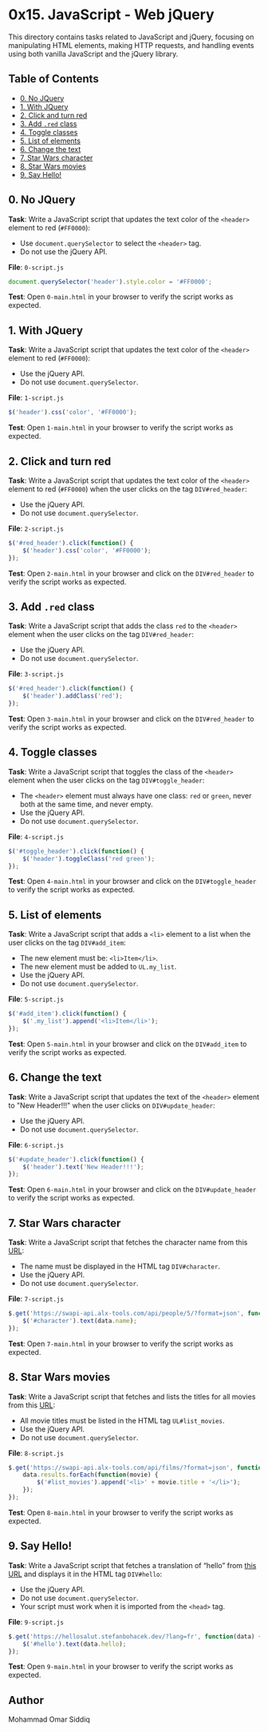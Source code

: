 # 0x15. JavaScript - Web jQuery

This directory contains tasks related to JavaScript and jQuery, focusing on manipulating HTML elements, making HTTP requests, and handling events using both vanilla JavaScript and the jQuery library.

## Table of Contents

- [0. No JQuery](#0-no-jquery)
- [1. With JQuery](#1-with-jquery)
- [2. Click and turn red](#2-click-and-turn-red)
- [3. Add `.red` class](#3-add-red-class)
- [4. Toggle classes](#4-toggle-classes)
- [5. List of elements](#5-list-of-elements)
- [6. Change the text](#6-change-the-text)
- [7. Star Wars character](#7-star-wars-character)
- [8. Star Wars movies](#8-star-wars-movies)
- [9. Say Hello!](#9-say-hello)

## 0. No JQuery

**Task**: Write a JavaScript script that updates the text color of the `<header>` element to red (`#FF0000`):

- Use `document.querySelector` to select the `<header>` tag.
- Do not use the jQuery API.

**File**: `0-script.js`

```javascript
document.querySelector('header').style.color = '#FF0000';
```

**Test**: Open `0-main.html` in your browser to verify the script works as expected.

## 1. With JQuery

**Task**: Write a JavaScript script that updates the text color of the `<header>` element to red (`#FF0000`):

- Use the jQuery API.
- Do not use `document.querySelector`.

**File**: `1-script.js`

```javascript
$('header').css('color', '#FF0000');
```

**Test**: Open `1-main.html` in your browser to verify the script works as expected.

## 2. Click and turn red

**Task**: Write a JavaScript script that updates the text color of the `<header>` element to red (`#FF0000`) when the user clicks on the tag `DIV#red_header`:

- Use the jQuery API.
- Do not use `document.querySelector`.

**File**: `2-script.js`

```javascript
$('#red_header').click(function() {
    $('header').css('color', '#FF0000');
});
```

**Test**: Open `2-main.html` in your browser and click on the `DIV#red_header` to verify the script works as expected.

## 3. Add `.red` class

**Task**: Write a JavaScript script that adds the class `red` to the `<header>` element when the user clicks on the tag `DIV#red_header`:

- Use the jQuery API.
- Do not use `document.querySelector`.

**File**: `3-script.js`

```javascript
$('#red_header').click(function() {
    $('header').addClass('red');
});
```

**Test**: Open `3-main.html` in your browser and click on the `DIV#red_header` to verify the script works as expected.

## 4. Toggle classes

**Task**: Write a JavaScript script that toggles the class of the `<header>` element when the user clicks on the tag `DIV#toggle_header`:

- The `<header>` element must always have one class: `red` or `green`, never both at the same time, and never empty.
- Use the jQuery API.
- Do not use `document.querySelector`.

**File**: `4-script.js`

```javascript
$('#toggle_header').click(function() {
    $('header').toggleClass('red green');
});
```

**Test**: Open `4-main.html` in your browser and click on the `DIV#toggle_header` to verify the script works as expected.

## 5. List of elements

**Task**: Write a JavaScript script that adds a `<li>` element to a list when the user clicks on the tag `DIV#add_item`:

- The new element must be: `<li>Item</li>`.
- The new element must be added to `UL.my_list`.
- Use the jQuery API.
- Do not use `document.querySelector`.

**File**: `5-script.js`

```javascript
$('#add_item').click(function() {
    $('.my_list').append('<li>Item</li>');
});
```

**Test**: Open `5-main.html` in your browser and click on the `DIV#add_item` to verify the script works as expected.

## 6. Change the text

**Task**: Write a JavaScript script that updates the text of the `<header>` element to "New Header!!!" when the user clicks on `DIV#update_header`:

- Use the jQuery API.
- Do not use `document.querySelector`.

**File**: `6-script.js`

```javascript
$('#update_header').click(function() {
    $('header').text('New Header!!!');
});
```

**Test**: Open `6-main.html` in your browser and click on the `DIV#update_header` to verify the script works as expected.

## 7. Star Wars character

**Task**: Write a JavaScript script that fetches the character name from this [URL](https://swapi-api.alx-tools.com/api/people/5/?format=json):

- The name must be displayed in the HTML tag `DIV#character`.
- Use the jQuery API.
- Do not use `document.querySelector`.

**File**: `7-script.js`

```javascript
$.get('https://swapi-api.alx-tools.com/api/people/5/?format=json', function(data) {
    $('#character').text(data.name);
});
```

**Test**: Open `7-main.html` in your browser to verify the script works as expected.

## 8. Star Wars movies

**Task**: Write a JavaScript script that fetches and lists the titles for all movies from this [URL](https://swapi-api.alx-tools.com/api/films/?format=json):

- All movie titles must be listed in the HTML tag `UL#list_movies`.
- Use the jQuery API.
- Do not use `document.querySelector`.

**File**: `8-script.js`

```javascript
$.get('https://swapi-api.alx-tools.com/api/films/?format=json', function(data) {
    data.results.forEach(function(movie) {
        $('#list_movies').append('<li>' + movie.title + '</li>');
    });
});
```

**Test**: Open `8-main.html` in your browser to verify the script works as expected.

## 9. Say Hello!

**Task**: Write a JavaScript script that fetches a translation of “hello” from [this URL](https://hellosalut.stefanbohacek.dev/?lang=fr) and displays it in the HTML tag `DIV#hello`:

- Use the jQuery API.
- Do not use `document.querySelector`.
- Your script must work when it is imported from the `<head>` tag.

**File**: `9-script.js`

```javascript
$.get('https://hellosalut.stefanbohacek.dev/?lang=fr', function(data) {
    $('#hello').text(data.hello);
});
```

**Test**: Open `9-main.html` in your browser to verify the script works as expected.

## Author

Mohammad Omar Siddiq
